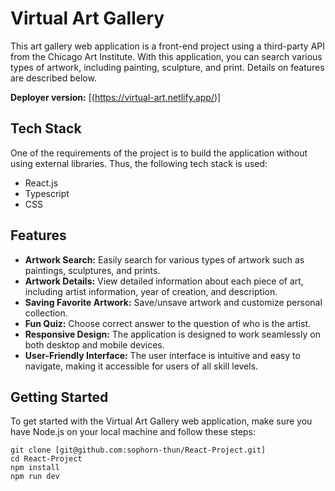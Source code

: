 # Virtual Art Gallery

This art gallery web application is a front-end project using a third-party API from the Chicago Art Institute. With this application, you can search various types of artwork, including painting, sculpture, and print. Details on features are described below.

**Deployer version:** [(https://virtual-art.netlify.app/)]

## Tech Stack  

One of the requirements of the project is to build the application without using external libraries. Thus, the following tech stack is used:

- React.js
- Typescript
- CSS

## Features

- **Artwork Search:** Easily search for various types of artwork such as paintings, sculptures, and prints.
- **Artwork Details:** View detailed information about each piece of art, including artist information, year of creation, and description.
- **Saving Favorite Artwork:** Save/unsave artwork and customize personal collection.
- **Fun Quiz:** Choose correct answer to the question of who is the artist.
- **Responsive Design:** The application is designed to work seamlessly on both desktop and mobile devices.
- **User-Friendly Interface:** The user interface is intuitive and easy to navigate, making it accessible for users of all skill levels.

## Getting Started

To get started with the Virtual Art Gallery web application, make sure you have Node.js on your local machine and follow these steps:

   ```
   git clone [git@github.com:sophorn-thun/React-Project.git]
   cd React-Project
   npm install
   npm run dev
   ```
   
